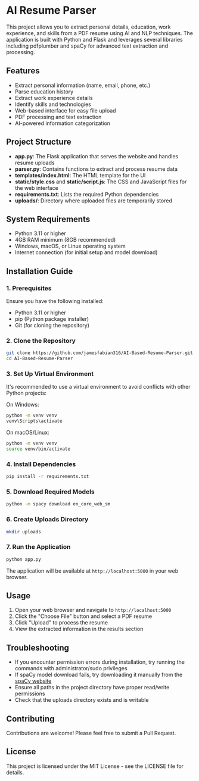# AI Resume Parser

This project allows you to extract personal details, education, work experience, and skills from a PDF resume using AI and NLP techniques. The application is built with Python and Flask and leverages several libraries including pdfplumber and spaCy for advanced text extraction and processing.

## Features

- Extract personal information (name, email, phone, etc.)
- Parse education history
- Extract work experience details
- Identify skills and technologies
- Web-based interface for easy file upload
- PDF processing and text extraction
- AI-powered information categorization

## Project Structure

- **app.py**: The Flask application that serves the website and handles resume uploads
- **parser.py**: Contains functions to extract and process resume data
- **templates/index.html**: The HTML template for the UI
- **static/style.css** and **static/script.js**: The CSS and JavaScript files for the web interface
- **requirements.txt**: Lists the required Python dependencies
- **uploads/**: Directory where uploaded files are temporarily stored

## System Requirements

- Python 3.11 or higher
- 4GB RAM minimum (8GB recommended)
- Windows, macOS, or Linux operating system
- Internet connection (for initial setup and model download)

## Installation Guide

### 1. Prerequisites

Ensure you have the following installed:

- Python 3.11 or higher
- pip (Python package installer)
- Git (for cloning the repository)

### 2. Clone the Repository

```sh
git clone https://github.com/jamesfabian316/AI-Based-Resume-Parser.git
cd AI-Based-Resume-Parser
```

### 3. Set Up Virtual Environment

It's recommended to use a virtual environment to avoid conflicts with other Python projects:

On Windows:

```sh
python -m venv venv
venv\Scripts\activate
```

On macOS/Linux:

```sh
python -m venv venv
source venv/bin/activate
```

### 4. Install Dependencies

```sh
pip install -r requirements.txt
```

### 5. Download Required Models

```sh
python -m spacy download en_core_web_sm
```

### 6. Create Uploads Directory

```sh
mkdir uploads
```

### 7. Run the Application

```sh
python app.py
```

The application will be available at `http://localhost:5000` in your web browser.

## Usage

1. Open your web browser and navigate to `http://localhost:5000`
2. Click the "Choose File" button and select a PDF resume
3. Click "Upload" to process the resume
4. View the extracted information in the results section

## Troubleshooting

- If you encounter permission errors during installation, try running the commands with administrator/sudo privileges
- If spaCy model download fails, try downloading it manually from the [spaCy website](https://spacy.io/models)
- Ensure all paths in the project directory have proper read/write permissions
- Check that the uploads directory exists and is writable

## Contributing

Contributions are welcome! Please feel free to submit a Pull Request.

## License

This project is licensed under the MIT License - see the LICENSE file for details.
